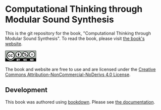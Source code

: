 # Computational Thinking through Modular Sound Synthesis

This is the git repository for the book, "Computational Thinking through Modular Sound Synthesis". To read the book, please visit [the book's website](https://olney.ai/ct-modular-book).

![](images/by-nc-nd.png) 

The book and website are free to use and are licensed under the [Creative Commons Attribution-NonCommercial-NoDerivs 4.0 License](https://creativecommons.org/licenses/by-nc-nd/4.0/). 

## Development

This book was authored using [bookdown](https://github.com/rstudio/bookdown). Please see [the documentation](https://bookdown.org/yihui/bookdown/).
